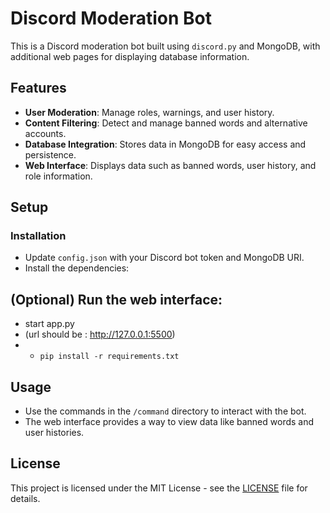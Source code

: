 # Discord Moderation Bot

This is a Discord moderation bot built using `discord.py` and MongoDB, with additional web pages for displaying database information.

## Features

- **User Moderation**: Manage roles, warnings, and user history.
- **Content Filtering**: Detect and manage banned words and alternative accounts.
- **Database Integration**: Stores data in MongoDB for easy access and persistence.
- **Web Interface**: Displays data such as banned words, user history, and role information.

## Setup

### Installation
- Update `config.json` with your Discord bot token and MongoDB URI.
- Install the dependencies:

## (Optional) Run the web interface:

- start app.py
- (url should be : http://127.0.0.1:5500)
- - ```pip install -r requirements.txt```

## Usage

- Use the commands in the `/command` directory to interact with the bot.
- The web interface provides a way to view data like banned words and user histories.


## License

This project is licensed under the MIT License - see the [LICENSE](LICENSE) file for details.
